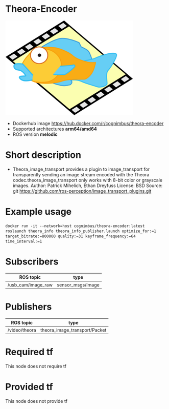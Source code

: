 # Theora-Encoder

<img src="./theora-encoder/Theora_logo_2007.svg.png" alt="theora-encoder" width="400"/>

* Dockerhub image https://hub.docker.com/r/cognimbus/theora-encoder
* Supported architectures <b>arm64/amd64</b>
* ROS version <b>melodic
</b>

# Short description
* Theora_image_transport provides a plugin to image_transport for transparently sending an image stream encoded with the Theora codec.theora_image_transport only works with 8-bit color or grayscale images.
Author: Patrick Mihelich, Ethan Dreyfuss
License: BSD
Source: git https://github.com/ros-perception/image_transport_plugins.git

# Example usage
```
docker run -it --network=host cognimbus/theora-encoder:latest roslaunch theora_info theora_info_publisher.launch optimize_for:=1 target_bitrate:=800000 quality:=31 keyframe_frequency:=64 time_interval:=1
```

# Subscribers
ROS topic | type
--- | ---
/usb_cam/image_raw | sensor_msgs/Image


# Publishers
ROS topic | type
--- | ---
/video/theora | theora_image_transport/Packet


# Required tf
This node does not require tf


# Provided tf
This node does not provide tf


